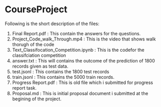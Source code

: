 # CourseProject

Following is the short description of the files:

1) Final Report.pdf : This contain the answers for the questions.
2) Project_Code_walk_Through.mp4 : This is the video that shows walk thorugh of the code 
3) Text_Classifocation_Competition.ipynb : This is the codefor the classifciation competition
4) answer.txt : This will contains the outcome of the prediction of 1800 records given as test data.
5) test.jsonl : This contains the 1800 test records
6) train.jsonl : This contains the 5000 train records.
7) Progress Report.pdf : This is old file which i submitted for progress report task.
8) Proposal.md : This is initial proposal document i submitted at the begining of the project.
